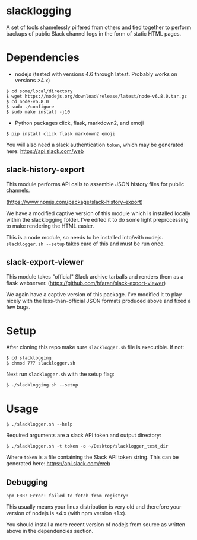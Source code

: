 # slacklogging

A set of tools shamelessly pilfered from others and tied together to perform backups of public Slack channel logs in the form of static HTML pages.

# Dependencies

* nodejs (tested with versions 4.6 through latest. Probably works on versions >4.x)

```
$ cd some/local/directory
$ wget https://nodejs.org/download/release/latest/node-v6.8.0.tar.gz
$ cd node-v6.8.0
$ sudo ./configure
$ sudo make install -j10
```

* Python packages click, flask, markdown2, and emoji

```
$ pip install click flask markdown2 emoji
```

You will also need a slack authentication `token`, which may be generated here: https://api.slack.com/web

slack-history-export
--------------------

This module performs API calls to assemble JSON history files for public channels.

(https://www.npmjs.com/package/slack-history-export)

We have a modified captive version of this module which is installed locally within the slacklogging folder.
I've edited it to do some light preprocessing to make rendering the HTML easier.

This is a node module, so needs to be installed into/with nodejs. `slacklogger.sh --setup` takes care of this and must be run once.


slack-export-viewer
--------------------

This module takes "official" Slack archive tarballs and renders them as a flask webserver.
(https://github.com/hfaran/slack-export-viewer)

We again have a captive version of this package. I've modified it to play nicely with the
less-than-official JSON formats produced above and fixed a few bugs.


# Setup

After cloning this repo make sure `slacklogger.sh` file is executible. If not:

```
$ cd slacklogging
$ chmod 777 slacklogger.sh
```

Next run `slacklogger.sh` with the setup flag:

```
$ ./slacklogging.sh --setup
```

# Usage

```
$ ./slacklogger.sh --help
```

Required arguments are a slack API token and output directory:

```
$ ./slacklogger.sh -t token -o ~/Desktop/slacklogger_test_dir
```

Where `token` is a file containing the Slack API token string.
This can be generated here: https://api.slack.com/web

Debugging
---------

`npm ERR! Error: failed to fetch from registry:`

This usually means your linux distribution is very old and therefore your version of nodejs is <4.x (with npm version <1.x).

You should install a more recent version of nodejs from source as written above in the dependencies section.



